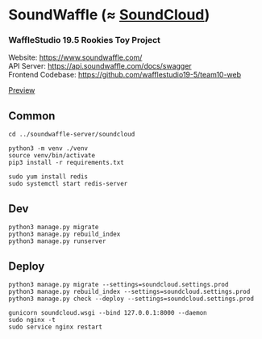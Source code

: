 # SoundWaffle (≈ [SoundCloud](https://soundcloud.com/))
### WaffleStudio 19.5 Rookies Toy Project

Website: https://www.soundwaffle.com/
</br>
API Server: https://api.soundwaffle.com/docs/swagger
</br>
Frontend Codebase: https://github.com/wafflestudio19-5/team10-web

[Preview](https://gravel-mambo-b06.notion.site/4ebdbc746415497eb5f0ff9750f58273?v=58bc695658cd4e9db104933deef6768c)

## Common
```
cd ../soundwaffle-server/soundcloud

python3 -m venv ./venv
source venv/bin/activate
pip3 install -r requirements.txt

sudo yum install redis
sudo systemctl start redis-server
```

## Dev
```
python3 manage.py migrate
python3 manage.py rebuild_index
python3 manage.py runserver
```

## Deploy
```
python3 manage.py migrate --settings=soundcloud.settings.prod
python3 manage.py rebuild_index --settings=soundcloud.settings.prod
python3 manage.py check --deploy --settings=soundcloud.settings.prod

gunicorn soundcloud.wsgi --bind 127.0.0.1:8000 --daemon
sudo nginx -t
sudo service nginx restart
```
